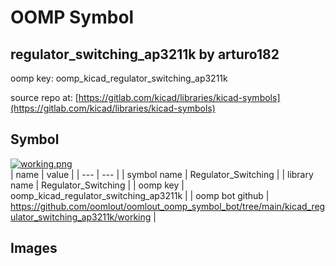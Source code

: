 # OOMP Symbol  
## regulator_switching_ap3211k  by arturo182  
  
oomp key: oomp_kicad_regulator_switching_ap3211k  
  
source repo at: [https://gitlab.com/kicad/libraries/kicad-symbols](https://gitlab.com/kicad/libraries/kicad-symbols)  
## Symbol  
  
[![working.png](working_600.png)](working.png)  
| name | value | 
| --- | --- | 
| symbol name | Regulator_Switching | 
| library name | Regulator_Switching | 
| oomp key | oomp_kicad_regulator_switching_ap3211k | 
| oomp bot github | https://github.com/oomlout/oomlout_oomp_symbol_bot/tree/main/kicad_regulator_switching_ap3211k/working | 
## Images  
